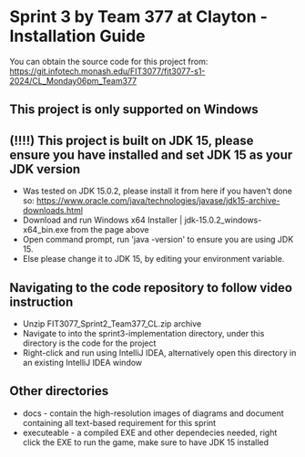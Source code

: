 # Sprint 3 by Team 377 at Clayton - Installation Guide

You can obtain the source code for this project from: https://git.infotech.monash.edu/FIT3077/fit3077-s1-2024/CL_Monday06pm_Team377

## This project is only supported on Windows
 
## (!!!!) This project is built on JDK 15, please ensure you have installed and set JDK 15 as your JDK version
+ Was tested on JDK 15.0.2, please install it from here if you haven't done so: https://www.oracle.com/java/technologies/javase/jdk15-archive-downloads.html
+ Download and run Windows x64 Installer | jdk-15.0.2_windows-x64_bin.exe from the page above
+ Open command prompt, run 'java -version' to ensure you are using JDK 15.
+ Else please change it to JDK 15, by editing your environment variable.

## Navigating to the code repository to follow video instruction
- Unzip FIT3077_Sprint2_Team377_CL.zip archive
- Navigate to into the sprint3-implementation directory, under this directory is the code for the project
- Right-click and run using IntelliJ IDEA, alternatively open this directory in an existing IntelliJ IDEA window

## Other directories
- docs - contain the high-resolution images of diagrams and document containing all text-based requirement for this sprint
- executeable - a compiled EXE and other dependecies needed, right click the EXE to run the game, make sure to have JDK 15 installed


